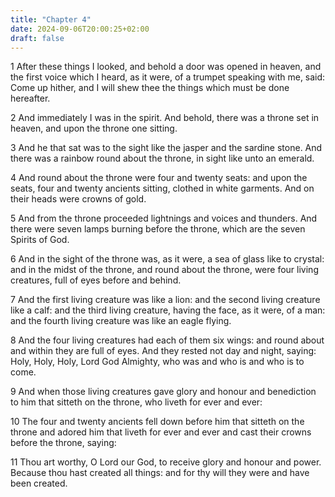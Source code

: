 ```yaml
---
title: "Chapter 4"
date: 2024-09-06T20:00:25+02:00
draft: false
---
```



1 After these things I looked, and behold a door was opened in heaven, and the first voice which I heard, as it were, of a trumpet speaking with me, said: Come up hither, and I will shew thee the things which must be done hereafter.

2 And immediately I was in the spirit. And behold, there was a throne set in heaven, and upon the throne one sitting.

3 And he that sat was to the sight like the jasper and the sardine stone. And there was a rainbow round about the throne, in sight like unto an emerald.

4 And round about the throne were four and twenty seats: and upon the seats, four and twenty ancients sitting, clothed in white garments. And on their heads were crowns of gold.

5 And from the throne proceeded lightnings and voices and thunders. And there were seven lamps burning before the throne, which are the seven Spirits of God.

6 And in the sight of the throne was, as it were, a sea of glass like to crystal: and in the midst of the throne, and round about the throne, were four living creatures, full of eyes before and behind.

7 And the first living creature was like a lion: and the second living creature like a calf: and the third living creature, having the face, as it were, of a man: and the fourth living creature was like an eagle flying.

8 And the four living creatures had each of them six wings: and round about and within they are full of eyes. And they rested not day and night, saying: Holy, Holy, Holy, Lord God Almighty, who was and who is and who is to come.

9 And when those living creatures gave glory and honour and benediction to him that sitteth on the throne, who liveth for ever and ever:

10 The four and twenty ancients fell down before him that sitteth on the throne and adored him that liveth for ever and ever and cast their crowns before the throne, saying:

11 Thou art worthy, O Lord our God, to receive glory and honour and power. Because thou hast created all things: and for thy will they were and have been created.

